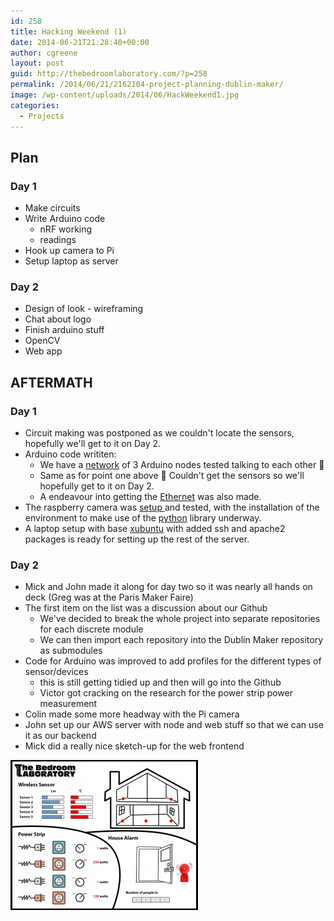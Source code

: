 ```yaml
---
id: 258
title: Hacking Weekend (1)
date: 2014-06-21T21:28:40+00:00
author: cgreene
layout: post
guid: http://thebedroomlaboratory.com/?p=258
permalink: /2014/06/21/2162104-project-planning-dublin-maker/
image: /wp-content/uploads/2014/06/HackWeekend1.jpg
categories:
  - Projects
---
```

## Plan

### Day 1

  * Make circuits
  * Write Arduino code 
      * nRF working
      * readings
  * Hook up camera to Pi
  * Setup laptop as server

### Day 2

  * Design of look - wireframing
  * Chat about logo
  * Finish arduino stuff
  * OpenCV
  * Web app

## AFTERMATH

### Day 1

  * Circuit making was postponed as we couldn't locate the sensors, hopefully we'll get to it on Day 2.
  * Arduino code writiten: 
      * We have a [network](http://maniacbug.wordpress.com/2012/03/30/rf24network/) of 3 Arduino nodes tested talking to each other 🙂
      * Same as for point one above 🙂 Couldn't get the sensors so we'll hopefully get to it on Day 2.
      * A endeavour into getting the [Ethernet](http://knolleary.net/arduino-client-for-mqtt/) was also made.
  * The raspberry camera was <a title="setup" href="http://www.raspberrypi.org/documentation/usage/camera/" target="_blank">setup </a>and tested, with the installation of the environment to make use of the <a title="python" href="http://www.raspberrypi.org/documentation/usage/camera/python/README.md" target="_blank">python</a> library underway.
  * A laptop setup with base [xubuntu](http://xubuntu.org/) with added ssh and apache2 packages is ready for setting up the rest of the server.

### Day 2

  * Mick and John made it along for day two so it was nearly all hands on deck (Greg was at the Paris Maker Faire)
  * The first item on the list was a discussion about our Github 
      * We've decided to break the whole project into separate repositories for each discrete module
      * We can then import each repository into the Dublin Maker repository as submodules
  * Code for Arduino was improved to add profiles for the different types of sensor/devices 
      * this is still getting tidied up and then will go into the Github
      * Victor got cracking on the research for the power strip power measurement
  * Colin made some more headway with the Pi camera
  * John set up our AWS server with node and web stuff so that we can use it as our backend
  * Mick did a really nice sketch-up for the web frontend

![maker2014_mockupv1_doorClosed](/wp-content/uploads/2014/06/maker2014_mockupv1_doorOpen-300x240.jpg)